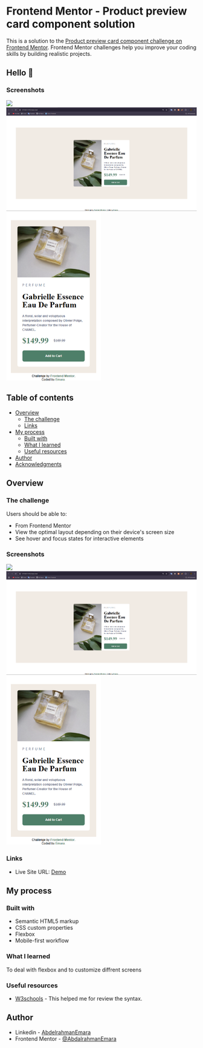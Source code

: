 # Frontend Mentor - Product preview card component solution

This is a solution to the [Product preview card component challenge on Frontend Mentor](https://www.frontendmentor.io/challenges/product-preview-card-component-GO7UmttRfa). Frontend Mentor challenges help you improve your coding skills by building realistic projects. 

## Hello 👋
### Screenshots

![](./screenshot.jpg)
<img src="./screenshots/Screenshot 2024-12-10 191110.png" width="700px"> <img src="./screenshots/Screenshot 2024-12-10 191155.png" width="250px">


## Table of contents

- [Overview](#overview)
  - [The challenge](#the-challenge)
  - [Links](#links)
- [My process](#my-process)
  - [Built with](#built-with)
  - [What I learned](#what-i-learned)
  - [Useful resources](#useful-resources)
- [Author](#author)
- [Acknowledgments](#acknowledgments)

## Overview

### The challenge

Users should be able to:
- From Frontend Mentor
- View the optimal layout depending on their device's screen size
- See hover and focus states for interactive elements

### Screenshots

![](./screenshot.jpg)
<img src="./screenshots/Screenshot 2024-12-10 191110.png" width="700px"> <img src="./screenshots/Screenshot 2024-12-10 191155.png" width="250px">

### Links

- Live Site URL: [Demo](https://abdalrahmanemara.github.io/Product-Preview-Card/)

## My process

### Built with

- Semantic HTML5 markup
- CSS custom properties
- Flexbox
- Mobile-first workflow

### What I learned

To deal with flexbox and to customize diffrent screens


### Useful resources

- [W3schools](https://www.w3schools.com/) - This helped me for review the syntax.


## Author

- Linkedin - [AbdelrahmanEmara](https://www.linkedin.com/in/emarah/)
- Frontend Mentor - [@AbdalrahmanEmara](https://www.frontendmentor.io/profile/AbdalrahmanEmara)
